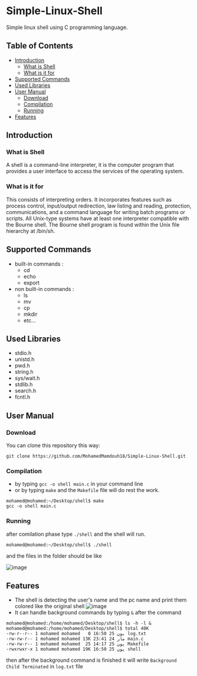 # Simple-Linux-Shell
Simple linux shell using C programming language. 

## Table of Contents

- [Introduction](#Introduction)
    - [What is Shell](#What-is-Shell)
    - [What is it for](#What-is-it-for)
- [Supported Commands](#Supported-Commands)
- [Used Libraries](#Used-Libraries)
- [User Manual](#User-Manual)
    - [Download](#Download)
    - [Compilation](#Compilation)
    - [Running](#Running)
- [Features](#Features)

## Introduction
### What is Shell
A shell is a command-line interpreter, it is the computer program that provides a user interface to access the services of the operating system.
### What is it for
This consists of interpreting orders. It incorporates features such as process control, input/output redirection, law listing and reading, protection, communications, and a command language for writing batch programs or scripts. All Unix-type systems have at least one interpreter compatible with the Bourne shell. The Bourne shell program is found within the Unix file hierarchy at /bin/sh.

## Supported Commands
- built-in commands :
     - cd 
     - echo 
     - export
- non built-in commands :
    - ls
    - mv
    - cp
    - mkdir
    - etc...

## Used Libraries
- stdio.h
- unistd.h
- pwd.h
- string.h
- sys/wait.h
- stdlib.h
- search.h
- fcntl.h

## User Manual
### Download
You can clone this repository this way: 
```
git clone https://github.com/MohamedMamdouh18/Simple-Linux-Shell.git
```
### Compilation
- by typing `gcc -o shell main.c` in your command line
- or by typing `make` and the `Makefile` file will do rest the work.
```
mohamed@mohamed:~/Desktop/shell$ make
gcc -o shell main.c
```
### Running
after comilation phase type `./shell` and the shell will run.
```
mohamed@mohamed:~/Desktop/shell$ ./shell
```
and the files in the folder should be like

![image](https://drive.google.com/uc?export=view&id=1kVPEJcrWf4XFTwMZvG4F51X8cVhd9WQB)

## Features
- The shell is detecting the user's name and the pc name and print them colored like the original shell
![image](https://drive.google.com/uc?export=view&id=1-vklIZbIwvuJttR0ozUCHHlENWttvBzc)
- It can handle background commands by typing `&` after the command
```
mohamed@mohamed:/home/mohamed/Desktop/shell$ ls -h -l &
mohamed@mohamed:/home/mohamed/Desktop/shell$ total 40K
-rw-r--r-- 1 mohamed mohamed   0 يون 25 16:50 log.txt
-rw-rw-r-- 1 mohamed mohamed 13K مار 24 23:41 main.c
-rw-rw-r-- 1 mohamed mohamed  25 يون 25 14:17 Makefile
-rwxrwxr-x 1 mohamed mohamed 19K يون 25 16:50 shell
```
then after the background command is finished it will write `Background Child Terminated` in `log.txt` file



